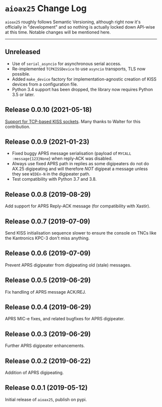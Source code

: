 # `aioax25` Change Log

`aioax25` roughly follows Semantic Versioning, although right now it's
officially in "development" and so nothing is actually locked down API-wise at
this time.  Notable changes will be mentioned here.

---

## Unreleased

- Use of `serial_asyncio` for asynchronous serial access.
- Re-implemented `TCPKISSDevice` to use `asyncio` transports, TLS now possible.
- Added `make_device` factory for implementation-agnostic creation of KISS
  devices from a configuration file.
- Python 3.4 support has been dropped, the library now requires Python 3.5 or
  later.

## Release 0.0.10 (2021-05-18)

[Support for TCP-based KISS sockets](https://github.com/sjlongland/aioax25/pull/7).
Many thanks to Walter for this contribution.

## Release 0.0.9 (2021-01-23)

- Fixed buggy APRS message serialisation (payload of
  `MYCALL      :message{123}None`) when reply-ACK was disabled.
- Always use fixed APRS path in replies as some digipeaters do not do AX.25
  digipeating and will therefore *NOT* digipeat a message unless they see
  `WIDEn-N` in the digipeater path.
- Test compatibility with Python 3.7 and 3.8.

## Release 0.0.8 (2019-08-29)

Add support for APRS Reply-ACK message (for compatibility with Xastir).

## Release 0.0.7 (2019-07-09)

Send KISS initialisation sequence slower to ensure the console on TNCs like the
Kantronics KPC-3 don't miss anything.

## Release 0.0.6 (2019-07-09)

Prevent APRS digipeater from digipeating old (stale) messages.

## Release 0.0.5 (2019-06-29)

Fix handling of APRS message ACK/REJ.

## Release 0.0.4 (2019-06-29)

APRS MIC-e fixes, and related bugfixes for APRS digipeater.

## Release 0.0.3 (2019-06-29)

Further APRS digipeater enhancements.

## Release 0.0.2 (2019-06-22)

Addition of APRS digipeating.

## Release 0.0.1 (2019-05-12)

Initial release of `aioax25`, publish on pypi.
